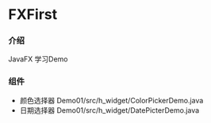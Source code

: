 # FXFirst

### 介绍
JavaFX 学习Demo
### 组件
- 颜色选择器
  Demo01/src/h_widget/ColorPickerDemo.java
- 日期选择器
  Demo01/src/h_widget/DatePicterDemo.java




